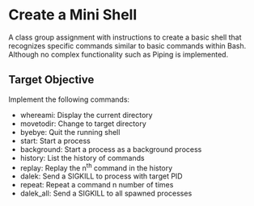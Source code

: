 # Create a Mini Shell
A class group assignment with instructions to create a basic shell that recognizes specific commands similar to basic commands within Bash.
Although no complex functionality such as Piping is implemented.

## Target Objective
Implement the following commands:
- whereami: Display the current directory
- movetodir: Change to target directory  
- byebye: Quit the running shell
- start: Start a process
- background: Start a process as a background process
- history: List the history of commands
- replay: Replay the n<sup>th</sup> command in the history
- dalek: Send a SIGKILL to process with target PID
- repeat: Repeat a command n number of times
- dalek_all: Send a SIGKILL to all spawned processes
